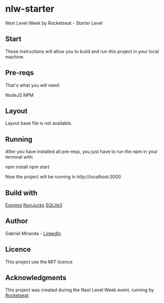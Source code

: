 # nlw-starter
Next Level Week by Rocketseat - Starter Level

## Start

These instructions will allow you to build and run this project in your local machine.

## Pre-reqs

That's what you will need:

NodeJS
NPM

## Layout

Layout base file is not available.

## Running

After you have installed all pre-reqs, you just have to run the npm in your terminal with:

npm install
npm start

Now the project will be running in http://localhost:3000

## Build with

[Express](https://expressjs.com/)
[NunJucks](https://mozilla.github.io/nunjucks/)
[SQLite3](https://www.sqlite.org/index.html)

## Author

Gabriel Miranda - [LinkedIn](https://www.linkedin.com/in/gabriel-miranda-63729038/)

## Licence

This project use the MIT licence

## Acknowledgments

This project was created during the Next Level Week event, running by [Rocketseat](https://rocketseat.com.br/)



